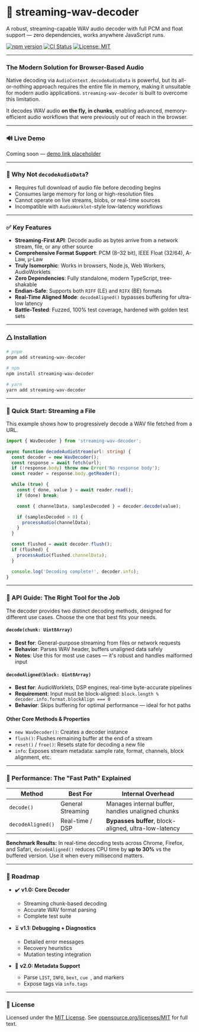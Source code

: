 # 🎷 streaming-wav-decoder

A robust, streaming-capable WAV audio decoder with full PCM and float support — zero dependencies, works anywhere JavaScript runs.

[![npm version](https://img.shields.io/npm/v/streaming-wav-decoder.svg)](https://www.npmjs.com/package/streaming-wav-decoder)
[![CI Status](https://img.shields.io/github/actions/workflow/status/dekzer-oss/streaming-wav-decoder/main.yml?branch=main&label=CI&logo=github)](https://github.com/dekzer-oss/streaming-wav-decoder/actions)
[![License: MIT](https://img.shields.io/badge/License-MIT-blue.svg)](https://opensource.org/licenses/MIT)

---

### The Modern Solution for Browser-Based Audio

Native decoding via `AudioContext.decodeAudioData` is powerful, but its all-or-nothing approach requires the entire file in memory, making it unsuitable for modern audio applications. `streaming-wav-decoder` is built to overcome this limitation.

It decodes WAV audio **on the fly, in chunks**, enabling advanced, memory-efficient audio workflows that were previously out of reach in the browser.

---

### 🔊 Live Demo

Coming soon — [demo link placeholder](https://your-demo-url.com)

---

### 🤔 Why Not `decodeAudioData`?

* Requires full download of audio file before decoding begins
* Consumes large memory for long or high-resolution files
* Cannot operate on live streams, blobs, or real-time sources
* Incompatible with `AudioWorklet`-style low-latency workflows

---

### ✅ Key Features

* **Streaming-First API**: Decode audio as bytes arrive from a network stream, file, or any other source
* **Comprehensive Format Support**: PCM (8–32 bit), IEEE Float (32/64), A-Law, µ-Law
* **Truly Isomorphic**: Works in browsers, Node.js, Web Workers, AudioWorklets
* **Zero Dependencies**: Fully standalone, modern TypeScript, tree-shakable
* **Endian-Safe**: Supports both `RIFF` (LE) and `RIFX` (BE) formats
* **Real-Time Aligned Mode**: `decodeAligned()` bypasses buffering for ultra-low latency
* **Battle-Tested**: Fuzzed, 100% test coverage, hardened with golden test sets

---

### 🛆 Installation

```bash
# pnpm
pnpm add streaming-wav-decoder

# npm
npm install streaming-wav-decoder

# yarn
yarn add streaming-wav-decoder
```

---

### 📘 Quick Start: Streaming a File

This example shows how to progressively decode a WAV file fetched from a URL.

```ts
import { WavDecoder } from 'streaming-wav-decoder';

async function decodeAudioStream(url: string) {
  const decoder = new WavDecoder();
  const response = await fetch(url);
  if (!response.body) throw new Error('No response body');
  const reader = response.body.getReader();

  while (true) {
    const { done, value } = await reader.read();
    if (done) break;

    const { channelData, samplesDecoded } = decoder.decode(value);

    if (samplesDecoded > 0) {
      processAudio(channelData);
    }
  }

  const flushed = await decoder.flush();
  if (flushed) {
    processAudio(flushed.channelData);
  }

  console.log('Decoding complete!', decoder.info);
}
```

---

### 🔬 API Guide: The Right Tool for the Job

The decoder provides two distinct decoding methods, designed for different use cases. Choose the one that best fits your needs.

#### `decode(chunk: Uint8Array)`

* **Best for**: General-purpose streaming from files or network requests
* **Behavior**: Parses WAV header, buffers unaligned data safely
* **Notes**: Use this for most use cases — it's robust and handles malformed input

#### `decodeAligned(block: Uint8Array)`

* **Best for**: AudioWorklets, DSP engines, real-time byte-accurate pipelines
* **Requirement**: Input must be block-aligned: `block.length % decoder.info.format.blockAlign === 0`
* **Behavior**: Skips buffering for optimal performance — ideal for hot paths

#### Other Core Methods & Properties

* `new WavDecoder()`: Creates a decoder instance
* `flush()`: Flushes remaining buffer at the end of a stream
* `reset()` / `free()`: Resets state for decoding a new file
* `info`: Exposes stream metadata: sample rate, format, channels, block alignment, etc.

---

### 🚀 Performance: The "Fast Path" Explained

| Method            | Best For          | Internal Overhead                                     |
|-------------------|-------------------|-------------------------------------------------------|
| `decode()`        | General Streaming | Manages internal buffer, handles unaligned chunks     |
| `decodeAligned()` | Real-time / DSP   | **Bypasses buffer**, block-aligned, ultra-low-latency |

**Benchmark Results:**
In real-time decoding tests across Chrome, Firefox, and Safari, `decodeAligned()` reduces CPU time by **up to 30%** vs the buffered version. Use it when every millisecond matters.

---

### 🧭 Roadmap

* ✔️ **v1.0: Core Decoder**

  * Streaming chunk-based decoding
  * Accurate WAV format parsing
  * Complete test suite

* ⏳ **v1.1: Debugging + Diagnostics**

  * Detailed error messages
  * Recovery heuristics
  * Mutation testing integration

* 🚀 **v2.0: Metadata Support**

  * Parse `LIST`, `INFO`, `bext`, `cue `, and markers
  * Expose tags via `info.tags`

---

### 🧺 License

Licensed under the [MIT License](./LICENSE).
See [opensource.org/licenses/MIT](https://opensource.org/licenses/MIT) for full text.
